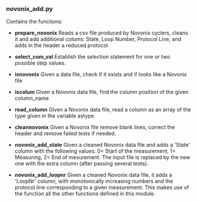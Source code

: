 ### novonix_add.py 

Contains the functions:

* **prepare_novonix** Reads a csv file produced by Novonix cyclers, cleans it and add additional colums: State, Loop Number, Protocol Line, and adds in the header a reduced protocol. 

* **select_com_val** Establish the selection statement for one or two possible step values.

* **isnovonix** Given a data file, check if it exists and if looks like a Novonix file

* **iscolum** Given a Novonix data file, find the column position of the given column_name

* **read_column** Given a Novonix data file, read a column as an array of the type given in the variable astype.

* **cleannovonix** Given a Novonix file remove blank lines, correct the header and remove failed tests if needed.

* **novonix_add_state** Given a cleaned Novonix data file and adds a 'State' column with the following values: 0= Start of the measurement, 1= Measuring, 2= End of mesurement. The input file is replaced by the new one with the extra column (after passing several tests).

* **novonix_add_loopnr** Given a cleaned Novonix data file, it adds a 'LoopNr' column, with monotonically increasing numbers and the protocol line corresponding to a given measurement. This makes use of the function all the other functions defined in this module.
